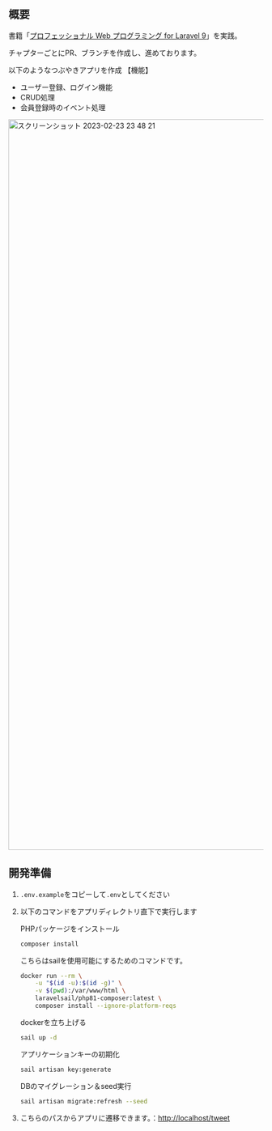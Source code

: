 
## 概要
書籍「[プロフェッショナル Web プログラミング for Laravel 9](https://books.mdn.co.jp/books/3221303041/)」を実践。

チャプターごとにPR、ブランチを作成し、進めております。

以下のようなつぶやきアプリを作成
【機能】
- ユーザー登録、ログイン機能
- CRUD処理
- 会員登録時のイベント処理
<img width="1444" alt="スクリーンショット 2023-02-23 23 48 21" src="https://user-images.githubusercontent.com/109059339/220941471-51a2e491-ec0f-4342-a890-9c36fcc16367.png">


## 開発準備

1. `.env.example`をコピーして`.env`としてください

2. 以下のコマンドをアプリディレクトリ直下で実行します
    
    PHPパッケージをインストール
    ```bash
    composer install
    ```
    こちらはsailを使用可能にするためのコマンドです。
    ```bash
    docker run --rm \
        -u "$(id -u):$(id -g)" \
        -v $(pwd):/var/www/html \
        laravelsail/php81-composer:latest \
        composer install --ignore-platform-reqs
    ```
    dockerを立ち上げる
    ```bash
    sail up -d
    ```
    アプリケーションキーの初期化
    ```bash
    sail artisan key:generate
    ```
    DBのマイグレーション＆seed実行
    ```bash
    sail artisan migrate:refresh --seed
    ```
3. こちらのパスからアプリに遷移できます。：[http://localhost/tweet](http://localhost/tweet)
